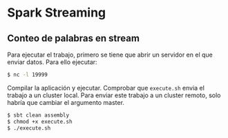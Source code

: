 # Spark Streaming

## Conteo de palabras en stream

Para ejecutar el trabajo, primero se tiene que abrir un servidor en el que enviar datos. Para ello ejecutar:

```bash
$ nc -l 19999
```

Compilar la aplicación y ejecutar. Comprobar que `execute.sh` envia el trabajo a un cluster local. Para enviar este trabajo a un cluster remoto, solo habría que 
cambiar el argumento master.

```bash
$ sbt clean assembly
$ chmod +x execute.sh 
$ ./execute.sh 
```
